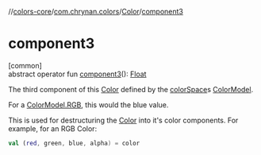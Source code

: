 //[colors-core](../../../index.md)/[com.chrynan.colors](../index.md)/[Color](index.md)/[component3](component3.md)

# component3

[common]\
abstract operator fun [component3](component3.md)(): [Float](https://kotlinlang.org/api/latest/jvm/stdlib/kotlin/-float/index.html)

The third component of this [Color](index.md) defined by the [colorSpace](color-space.md)s [ColorModel](../../com.chrynan.colors.space/-color-model/index.md).

For a [ColorModel.RGB](../../com.chrynan.colors.space/-color-space/index.md), this would the blue value.

This is used for destructuring the [Color](index.md) into it's color components. For example, for an RGB Color:

```kotlin
val (red, green, blue, alpha) = color
```
